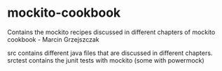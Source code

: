 # mockito-cookbook
Contains the mockito recipes discussed in different chapters of mockito cookbook - Marcin Grzejszczak 

src contains different java files that are discussed in different chapters.
srctest contains the junit tests with mockito (some with powermock)